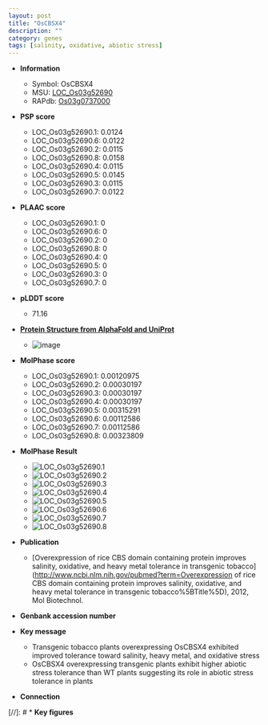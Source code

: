 ```yaml
---
layout: post
title: "OsCBSX4"
description: ""
category: genes
tags: [salinity, oxidative, abiotic stress]
---
```


* **Information**  
    + Symbol: OsCBSX4  
    + MSU: [LOC_Os03g52690](http://rice.plantbiology.msu.edu/cgi-bin/ORF_infopage.cgi?orf=LOC_Os03g52690)  
    + RAPdb: [Os03g0737000](http://rapdb.dna.affrc.go.jp/viewer/gbrowse_details/irgsp1?name=Os03g0737000)  

* **PSP score**  
    + LOC_Os03g52690.1: 0.0124 
    + LOC_Os03g52690.6: 0.0122 
    + LOC_Os03g52690.2: 0.0115 
    + LOC_Os03g52690.8: 0.0158 
    + LOC_Os03g52690.4: 0.0115 
    + LOC_Os03g52690.5: 0.0145 
    + LOC_Os03g52690.3: 0.0115 
    + LOC_Os03g52690.7: 0.0122 

* **PLAAC score**  
    + LOC_Os03g52690.1: 0 
    + LOC_Os03g52690.6: 0 
    + LOC_Os03g52690.2: 0 
    + LOC_Os03g52690.8: 0 
    + LOC_Os03g52690.4: 0 
    + LOC_Os03g52690.5: 0 
    + LOC_Os03g52690.3: 0 
    + LOC_Os03g52690.7: 0 

* **pLDDT score**
    + 71.16

* **[Protein Structure from AlphaFold and UniProt](https://www.uniprot.org/uniprotkb/Q10D87/entry#structure)**
    + ![image](https://ricepsp.github.io/images/Q1/AF-Q10D87-F1.png)

* **MolPhase score**
    + LOC_Os03g52690.1: 0.00120975
    + LOC_Os03g52690.2: 0.00030197
    + LOC_Os03g52690.3: 0.00030197
    + LOC_Os03g52690.4: 0.00030197
    + LOC_Os03g52690.5: 0.00315291
    + LOC_Os03g52690.6: 0.00112586
    + LOC_Os03g52690.7: 0.00112586
    + LOC_Os03g52690.8: 0.00323809

* **MolPhase Result**
    + ![LOC_Os03g52690.1](https://304243504.github.io/Pictures/LOC_Os03g/LOC_Os03g52690.1.png)
    + ![LOC_Os03g52690.2](https://304243504.github.io/Pictures/LOC_Os03g/LOC_Os03g52690.2.png)
    + ![LOC_Os03g52690.3](https://304243504.github.io/Pictures/LOC_Os03g/LOC_Os03g52690.3.png)
    + ![LOC_Os03g52690.4](https://304243504.github.io/Pictures/LOC_Os03g/LOC_Os03g52690.4.png)
    + ![LOC_Os03g52690.5](https://304243504.github.io/Pictures/LOC_Os03g/LOC_Os03g52690.5.png)
    + ![LOC_Os03g52690.6](https://304243504.github.io/Pictures/LOC_Os03g/LOC_Os03g52690.6.png)
    + ![LOC_Os03g52690.7](https://304243504.github.io/Pictures/LOC_Os03g/LOC_Os03g52690.7.png)
    + ![LOC_Os03g52690.8](https://304243504.github.io/Pictures/LOC_Os03g/LOC_Os03g52690.8.png)

* **Publication**  
    + [Overexpression of rice CBS domain containing protein improves salinity, oxidative, and heavy metal tolerance in transgenic tobacco](http://www.ncbi.nlm.nih.gov/pubmed?term=Overexpression of rice CBS domain containing protein improves salinity, oxidative, and heavy metal tolerance in transgenic tobacco%5BTitle%5D), 2012, Mol Biotechnol.

* **Genbank accession number**  

* **Key message**  
    + Transgenic tobacco plants overexpressing OsCBSX4 exhibited improved tolerance toward salinity, heavy metal, and oxidative stress
    + OsCBSX4 overexpressing transgenic plants exhibit higher abiotic stress tolerance than WT plants suggesting its role in abiotic stress tolerance in plants

* **Connection**  

[//]: # * **Key figures**  


